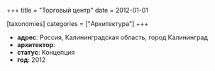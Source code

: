 
+++
title = "Торговый центр"
date = 2012-01-01

[taxonomies]
categories = ["Архитектура"]
+++

- **адрес**: Россия, Калининградская область, город Калининград
- **архитектор**: 
- **статус**: Концепция
- **год**: 2012
        
